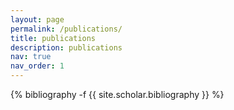 ```yaml
---
layout: page
permalink: /publications/
title: publications
description: publications
nav: true
nav_order: 1
---
```

<!-- _pages/publications.md -->
<div class="publications">

{% bibliography -f {{ site.scholar.bibliography }} %}

</div>
